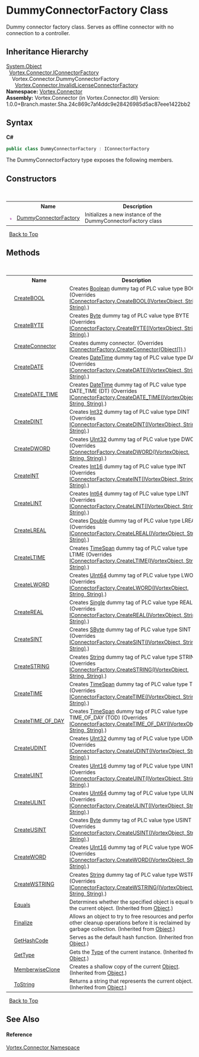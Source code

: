 # DummyConnectorFactory Class
 

Dummy connector factory class. Serves as offline connector with no connection to a controller.


## Inheritance Hierarchy
<a href="https://docs.microsoft.com/dotnet/api/system.object" target="_blank">System.Object</a><br />&nbsp;&nbsp;<a href="T_Vortex_Connector_IConnectorFactory.md">Vortex.Connector.IConnectorFactory</a><br />&nbsp;&nbsp;&nbsp;&nbsp;Vortex.Connector.DummyConnectorFactory<br />&nbsp;&nbsp;&nbsp;&nbsp;&nbsp;&nbsp;<a href="T_Vortex_Connector_InvalidLicenseConnectorFactory.md">Vortex.Connector.InvalidLicenseConnectorFactory</a><br />
**Namespace:**&nbsp;<a href="N_Vortex_Connector.md">Vortex.Connector</a><br />**Assembly:**&nbsp;Vortex.Connector (in Vortex.Connector.dll) Version: 1.0.0+Branch.master.Sha.24c869c7af4ddc9e28426985d5ac87eee1422bb2

## Syntax

**C#**<br />
``` C#
public class DummyConnectorFactory : IConnectorFactory
```

The DummyConnectorFactory type exposes the following members.


## Constructors
&nbsp;<table><tr><th></th><th>Name</th><th>Description</th></tr><tr><td>![Public method](media/pubmethod.gif "Public method")</td><td><a href="M_Vortex_Connector_DummyConnectorFactory__ctor.md">DummyConnectorFactory</a></td><td>
Initializes a new instance of the DummyConnectorFactory class</td></tr></table>&nbsp;
<a href="#dummyconnectorfactory-class">Back to Top</a>

## Methods
&nbsp;<table><tr><th></th><th>Name</th><th>Description</th></tr><tr><td>![Public method](media/pubmethod.gif "Public method")</td><td><a href="M_Vortex_Connector_DummyConnectorFactory_CreateBOOL.md">CreateBOOL</a></td><td>
Creates <a href="https://docs.microsoft.com/dotnet/api/system.boolean" target="_blank">Boolean</a> dummy tag of PLC value type BOOL
 (Overrides <a href="M_Vortex_Connector_IConnectorFactory_CreateBOOL_1.md">IConnectorFactory.CreateBOOL(IVortexObject, String, String)</a>.)</td></tr><tr><td>![Public method](media/pubmethod.gif "Public method")</td><td><a href="M_Vortex_Connector_DummyConnectorFactory_CreateBYTE.md">CreateBYTE</a></td><td>
Creates <a href="https://docs.microsoft.com/dotnet/api/system.byte" target="_blank">Byte</a> dummy tag of PLC value type BYTE
 (Overrides <a href="M_Vortex_Connector_IConnectorFactory_CreateBYTE_1.md">IConnectorFactory.CreateBYTE(IVortexObject, String, String)</a>.)</td></tr><tr><td>![Public method](media/pubmethod.gif "Public method")</td><td><a href="M_Vortex_Connector_DummyConnectorFactory_CreateConnector.md">CreateConnector</a></td><td>
Creates dummy connector.
 (Overrides <a href="M_Vortex_Connector_IConnectorFactory_CreateConnector.md">IConnectorFactory.CreateConnector(Object[])</a>.)</td></tr><tr><td>![Public method](media/pubmethod.gif "Public method")</td><td><a href="M_Vortex_Connector_DummyConnectorFactory_CreateDATE.md">CreateDATE</a></td><td>
Creates <a href="https://docs.microsoft.com/dotnet/api/system.datetime" target="_blank">DateTime</a> dummy tag of PLC value type DATE
 (Overrides <a href="M_Vortex_Connector_IConnectorFactory_CreateDATE_1.md">IConnectorFactory.CreateDATE(IVortexObject, String, String)</a>.)</td></tr><tr><td>![Public method](media/pubmethod.gif "Public method")</td><td><a href="M_Vortex_Connector_DummyConnectorFactory_CreateDATE_TIME.md">CreateDATE_TIME</a></td><td>
Creates <a href="https://docs.microsoft.com/dotnet/api/system.datetime" target="_blank">DateTime</a> dummy tag of PLC value type DATE_TIME (DT)
 (Overrides <a href="M_Vortex_Connector_IConnectorFactory_CreateDATE_TIME_1.md">IConnectorFactory.CreateDATE_TIME(IVortexObject, String, String)</a>.)</td></tr><tr><td>![Public method](media/pubmethod.gif "Public method")</td><td><a href="M_Vortex_Connector_DummyConnectorFactory_CreateDINT.md">CreateDINT</a></td><td>
Creates <a href="https://docs.microsoft.com/dotnet/api/system.int32" target="_blank">Int32</a> dummy tag of PLC value type DINT
 (Overrides <a href="M_Vortex_Connector_IConnectorFactory_CreateDINT_1.md">IConnectorFactory.CreateDINT(IVortexObject, String, String)</a>.)</td></tr><tr><td>![Public method](media/pubmethod.gif "Public method")</td><td><a href="M_Vortex_Connector_DummyConnectorFactory_CreateDWORD.md">CreateDWORD</a></td><td>
Creates <a href="https://docs.microsoft.com/dotnet/api/system.uint32" target="_blank">UInt32</a> dummy tag of PLC value type DWORD
 (Overrides <a href="M_Vortex_Connector_IConnectorFactory_CreateDWORD_1.md">IConnectorFactory.CreateDWORD(IVortexObject, String, String)</a>.)</td></tr><tr><td>![Public method](media/pubmethod.gif "Public method")</td><td><a href="M_Vortex_Connector_DummyConnectorFactory_CreateINT.md">CreateINT</a></td><td>
Creates <a href="https://docs.microsoft.com/dotnet/api/system.int16" target="_blank">Int16</a> dummy tag of PLC value type INT
 (Overrides <a href="M_Vortex_Connector_IConnectorFactory_CreateINT_1.md">IConnectorFactory.CreateINT(IVortexObject, String, String)</a>.)</td></tr><tr><td>![Public method](media/pubmethod.gif "Public method")</td><td><a href="M_Vortex_Connector_DummyConnectorFactory_CreateLINT.md">CreateLINT</a></td><td>
Creates <a href="https://docs.microsoft.com/dotnet/api/system.int64" target="_blank">Int64</a> dummy tag of PLC value type LINT
 (Overrides <a href="M_Vortex_Connector_IConnectorFactory_CreateLINT_1.md">IConnectorFactory.CreateLINT(IVortexObject, String, String)</a>.)</td></tr><tr><td>![Public method](media/pubmethod.gif "Public method")</td><td><a href="M_Vortex_Connector_DummyConnectorFactory_CreateLREAL.md">CreateLREAL</a></td><td>
Creates <a href="https://docs.microsoft.com/dotnet/api/system.double" target="_blank">Double</a> dummy tag of PLC value type LREAL
 (Overrides <a href="M_Vortex_Connector_IConnectorFactory_CreateLREAL_1.md">IConnectorFactory.CreateLREAL(IVortexObject, String, String)</a>.)</td></tr><tr><td>![Public method](media/pubmethod.gif "Public method")</td><td><a href="M_Vortex_Connector_DummyConnectorFactory_CreateLTIME.md">CreateLTIME</a></td><td>
Creates <a href="https://docs.microsoft.com/dotnet/api/system.timespan" target="_blank">TimeSpan</a> dummy tag of PLC value type LTIME
 (Overrides <a href="M_Vortex_Connector_IConnectorFactory_CreateLTIME_1.md">IConnectorFactory.CreateLTIME(IVortexObject, String, String)</a>.)</td></tr><tr><td>![Public method](media/pubmethod.gif "Public method")</td><td><a href="M_Vortex_Connector_DummyConnectorFactory_CreateLWORD.md">CreateLWORD</a></td><td>
Creates <a href="https://docs.microsoft.com/dotnet/api/system.uint64" target="_blank">UInt64</a> dummy tag of PLC value type LWORD
 (Overrides <a href="M_Vortex_Connector_IConnectorFactory_CreateLWORD_1.md">IConnectorFactory.CreateLWORD(IVortexObject, String, String)</a>.)</td></tr><tr><td>![Public method](media/pubmethod.gif "Public method")</td><td><a href="M_Vortex_Connector_DummyConnectorFactory_CreateREAL.md">CreateREAL</a></td><td>
Creates <a href="https://docs.microsoft.com/dotnet/api/system.single" target="_blank">Single</a> dummy tag of PLC value type REAL
 (Overrides <a href="M_Vortex_Connector_IConnectorFactory_CreateREAL_1.md">IConnectorFactory.CreateREAL(IVortexObject, String, String)</a>.)</td></tr><tr><td>![Public method](media/pubmethod.gif "Public method")</td><td><a href="M_Vortex_Connector_DummyConnectorFactory_CreateSINT.md">CreateSINT</a></td><td>
Creates <a href="https://docs.microsoft.com/dotnet/api/system.sbyte" target="_blank">SByte</a> dummy tag of PLC value type SINT
 (Overrides <a href="M_Vortex_Connector_IConnectorFactory_CreateSINT_1.md">IConnectorFactory.CreateSINT(IVortexObject, String, String)</a>.)</td></tr><tr><td>![Public method](media/pubmethod.gif "Public method")</td><td><a href="M_Vortex_Connector_DummyConnectorFactory_CreateSTRING.md">CreateSTRING</a></td><td>
Creates <a href="https://docs.microsoft.com/dotnet/api/system.string" target="_blank">String</a> dummy tag of PLC value type STRING
 (Overrides <a href="M_Vortex_Connector_IConnectorFactory_CreateSTRING_1.md">IConnectorFactory.CreateSTRING(IVortexObject, String, String)</a>.)</td></tr><tr><td>![Public method](media/pubmethod.gif "Public method")</td><td><a href="M_Vortex_Connector_DummyConnectorFactory_CreateTIME.md">CreateTIME</a></td><td>
Creates <a href="https://docs.microsoft.com/dotnet/api/system.timespan" target="_blank">TimeSpan</a> dummy tag of PLC value type TIME
 (Overrides <a href="M_Vortex_Connector_IConnectorFactory_CreateTIME_1.md">IConnectorFactory.CreateTIME(IVortexObject, String, String)</a>.)</td></tr><tr><td>![Public method](media/pubmethod.gif "Public method")</td><td><a href="M_Vortex_Connector_DummyConnectorFactory_CreateTIME_OF_DAY.md">CreateTIME_OF_DAY</a></td><td>
Creates <a href="https://docs.microsoft.com/dotnet/api/system.timespan" target="_blank">TimeSpan</a> dummy tag of PLC value type TIME_OF_DAY (TOD)
 (Overrides <a href="M_Vortex_Connector_IConnectorFactory_CreateTIME_OF_DAY_1.md">IConnectorFactory.CreateTIME_OF_DAY(IVortexObject, String, String)</a>.)</td></tr><tr><td>![Public method](media/pubmethod.gif "Public method")</td><td><a href="M_Vortex_Connector_DummyConnectorFactory_CreateUDINT.md">CreateUDINT</a></td><td>
Creates <a href="https://docs.microsoft.com/dotnet/api/system.uint32" target="_blank">UInt32</a> dummy tag of PLC value type UDINT
 (Overrides <a href="M_Vortex_Connector_IConnectorFactory_CreateUDINT_1.md">IConnectorFactory.CreateUDINT(IVortexObject, String, String)</a>.)</td></tr><tr><td>![Public method](media/pubmethod.gif "Public method")</td><td><a href="M_Vortex_Connector_DummyConnectorFactory_CreateUINT.md">CreateUINT</a></td><td>
Creates <a href="https://docs.microsoft.com/dotnet/api/system.uint16" target="_blank">UInt16</a> dummy tag of PLC value type UINT
 (Overrides <a href="M_Vortex_Connector_IConnectorFactory_CreateUINT_1.md">IConnectorFactory.CreateUINT(IVortexObject, String, String)</a>.)</td></tr><tr><td>![Public method](media/pubmethod.gif "Public method")</td><td><a href="M_Vortex_Connector_DummyConnectorFactory_CreateULINT.md">CreateULINT</a></td><td>
Creates <a href="https://docs.microsoft.com/dotnet/api/system.uint64" target="_blank">UInt64</a> dummy tag of PLC value type ULINT
 (Overrides <a href="M_Vortex_Connector_IConnectorFactory_CreateULINT_1.md">IConnectorFactory.CreateULINT(IVortexObject, String, String)</a>.)</td></tr><tr><td>![Public method](media/pubmethod.gif "Public method")</td><td><a href="M_Vortex_Connector_DummyConnectorFactory_CreateUSINT.md">CreateUSINT</a></td><td>
Creates <a href="https://docs.microsoft.com/dotnet/api/system.byte" target="_blank">Byte</a> dummy tag of PLC value type USINT
 (Overrides <a href="M_Vortex_Connector_IConnectorFactory_CreateUSINT_1.md">IConnectorFactory.CreateUSINT(IVortexObject, String, String)</a>.)</td></tr><tr><td>![Public method](media/pubmethod.gif "Public method")</td><td><a href="M_Vortex_Connector_DummyConnectorFactory_CreateWORD.md">CreateWORD</a></td><td>
Creates <a href="https://docs.microsoft.com/dotnet/api/system.uint16" target="_blank">UInt16</a> dummy tag of PLC value type WORD
 (Overrides <a href="M_Vortex_Connector_IConnectorFactory_CreateWORD_1.md">IConnectorFactory.CreateWORD(IVortexObject, String, String)</a>.)</td></tr><tr><td>![Public method](media/pubmethod.gif "Public method")</td><td><a href="M_Vortex_Connector_DummyConnectorFactory_CreateWSTRING.md">CreateWSTRING</a></td><td>
Creates <a href="https://docs.microsoft.com/dotnet/api/system.string" target="_blank">String</a> dummy tag of PLC value type WSTRING
 (Overrides <a href="M_Vortex_Connector_IConnectorFactory_CreateWSTRING_1.md">IConnectorFactory.CreateWSTRING(IVortexObject, String, String)</a>.)</td></tr><tr><td>![Public method](media/pubmethod.gif "Public method")</td><td><a href="https://docs.microsoft.com/dotnet/api/system.object.equals#System_Object_Equals_System_Object_" target="_blank">Equals</a></td><td>
Determines whether the specified object is equal to the current object.
 (Inherited from <a href="https://docs.microsoft.com/dotnet/api/system.object" target="_blank">Object</a>.)</td></tr><tr><td>![Protected method](media/protmethod.gif "Protected method")</td><td><a href="https://docs.microsoft.com/dotnet/api/system.object.finalize#System_Object_Finalize" target="_blank">Finalize</a></td><td>
Allows an object to try to free resources and perform other cleanup operations before it is reclaimed by garbage collection.
 (Inherited from <a href="https://docs.microsoft.com/dotnet/api/system.object" target="_blank">Object</a>.)</td></tr><tr><td>![Public method](media/pubmethod.gif "Public method")</td><td><a href="https://docs.microsoft.com/dotnet/api/system.object.gethashcode#System_Object_GetHashCode" target="_blank">GetHashCode</a></td><td>
Serves as the default hash function.
 (Inherited from <a href="https://docs.microsoft.com/dotnet/api/system.object" target="_blank">Object</a>.)</td></tr><tr><td>![Public method](media/pubmethod.gif "Public method")</td><td><a href="https://docs.microsoft.com/dotnet/api/system.object.gettype#System_Object_GetType" target="_blank">GetType</a></td><td>
Gets the <a href="https://docs.microsoft.com/dotnet/api/system.type" target="_blank">Type</a> of the current instance.
 (Inherited from <a href="https://docs.microsoft.com/dotnet/api/system.object" target="_blank">Object</a>.)</td></tr><tr><td>![Protected method](media/protmethod.gif "Protected method")</td><td><a href="https://docs.microsoft.com/dotnet/api/system.object.memberwiseclone#System_Object_MemberwiseClone" target="_blank">MemberwiseClone</a></td><td>
Creates a shallow copy of the current <a href="https://docs.microsoft.com/dotnet/api/system.object" target="_blank">Object</a>.
 (Inherited from <a href="https://docs.microsoft.com/dotnet/api/system.object" target="_blank">Object</a>.)</td></tr><tr><td>![Public method](media/pubmethod.gif "Public method")</td><td><a href="https://docs.microsoft.com/dotnet/api/system.object.tostring#System_Object_ToString" target="_blank">ToString</a></td><td>
Returns a string that represents the current object.
 (Inherited from <a href="https://docs.microsoft.com/dotnet/api/system.object" target="_blank">Object</a>.)</td></tr></table>&nbsp;
<a href="#dummyconnectorfactory-class">Back to Top</a>

## See Also


#### Reference
<a href="N_Vortex_Connector.md">Vortex.Connector Namespace</a><br />